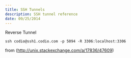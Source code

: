 ```yaml
---
title: SSH Tunnels
description: SSH tunnel reference
date: 09/25/2014
---
```


Reverse Tunnel

    ssh codio@ssh1.codio.com -p 5094 -R 3306:localhost:3306

from (http://unix.stackexchange.com/a/17836/47609)
